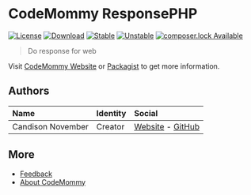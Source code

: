 # CodeMommy ResponsePHP

[![License](https://poser.pugx.org/CodeMommy/ResponsePHP/license?format=flat-square)](LICENSE)
[![Download](https://poser.pugx.org/CodeMommy/ResponsePHP/downloads?format=flat-square)](https://packagist.org/packages/CodeMommy/ResponsePHP)
[![Stable](https://poser.pugx.org/CodeMommy/ResponsePHP/version?format=flat-square)](https://packagist.org/packages/CodeMommy/ResponsePHP)
[![Unstable](https://poser.pugx.org/CodeMommy/ResponsePHP/v/unstable?format=flat-square)](https://packagist.org/packages/CodeMommy/ResponsePHP)
[![composer.lock Available](https://poser.pugx.org/CodeMommy/ResponsePHP/composerlock?format=flat-square)](https://packagist.org/packages/CodeMommy/ResponsePHP)

> Do response for web

Visit [CodeMommy Website](http://www.codemommy.com) or [Packagist](https://packagist.org/packages/CodeMommy/ResponsePHP) to get more information.

## Authors

| Name | Identity | Social |
| :--- | :------- | :----- |
| Candison November | Creator  | [Website](http://www.kandisheng.com) - [GitHub](https://github.com/KanDisheng) |

## More

- [Feedback](https://github.com/CodeMommy/ResponsePHP/issues)
- [About CodeMommy](https://github.com/CodeMommy/CodeMommy)